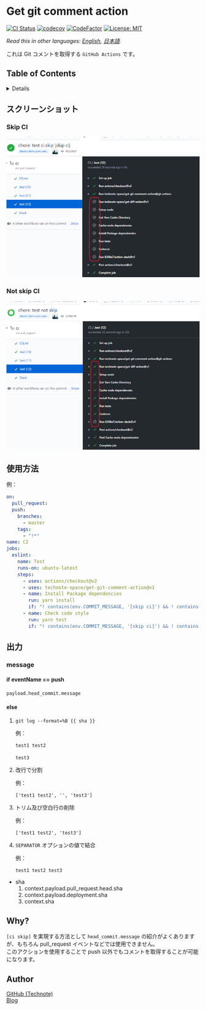# Get git comment action

[![CI Status](https://github.com/technote-space/get-git-comment-action/workflows/CI/badge.svg)](https://github.com/technote-space/get-git-comment-action/actions)
[![codecov](https://codecov.io/gh/technote-space/get-git-comment-action/branch/master/graph/badge.svg)](https://codecov.io/gh/technote-space/get-git-comment-action)
[![CodeFactor](https://www.codefactor.io/repository/github/technote-space/get-git-comment-action/badge)](https://www.codefactor.io/repository/github/technote-space/get-git-comment-action)
[![License: MIT](https://img.shields.io/badge/License-MIT-blue.svg)](https://github.com/technote-space/get-git-comment-action/blob/master/LICENSE)

*Read this in other languages: [English](README.md), [日本語](README.ja.md).*

これは Git コメントを取得する `GitHub Actions` です。

## Table of Contents

<!-- START doctoc generated TOC please keep comment here to allow auto update -->
<!-- DON'T EDIT THIS SECTION, INSTEAD RE-RUN doctoc TO UPDATE -->
<details>
<summary>Details</summary>

- [スクリーンショット](#%E3%82%B9%E3%82%AF%E3%83%AA%E3%83%BC%E3%83%B3%E3%82%B7%E3%83%A7%E3%83%83%E3%83%88)
  - [Skip CI](#skip-ci)
  - [Not skip CI](#not-skip-ci)
- [使用方法](#%E4%BD%BF%E7%94%A8%E6%96%B9%E6%B3%95)
- [出力](#%E5%87%BA%E5%8A%9B)
  - [message](#message)
- [Author](#author)

</details>
<!-- END doctoc generated TOC please keep comment here to allow auto update -->

## スクリーンショット
### Skip CI
![skip ci](https://raw.githubusercontent.com/technote-space/get-git-comment-action/images/skip.png)

### Not skip CI
![not skip ci](https://raw.githubusercontent.com/technote-space/get-git-comment-action/images/not_skip.png)

## 使用方法
例：
```yaml
on:
  pull_request:
  push:
    branches:
      - master
    tags:
      - "!*"
name: CI
jobs:
  eslint:
    name: Test
    runs-on: ubuntu-latest
    steps:
      - uses: actions/checkout@v2
      - uses: technote-space/get-git-comment-action@v1
      - name: Install Package dependencies
        run: yarn install
        if: "! contains(env.COMMIT_MESSAGE, '[skip ci]') && ! contains(env.COMMIT_MESSAGE, '[ci skip]')"
      - name: Check code style
        run: yarn test
        if: "! contains(env.COMMIT_MESSAGE, '[skip ci]') && ! contains(env.COMMIT_MESSAGE, '[ci skip]')"
```

## 出力
### message
#### if eventName == push
`payload.head_commit.message`
#### else
1. `git log --format=%B {{ sha }}`

   例：
   ```
   test1 test2  
   
   test3
   ```
1. 改行で分割

   例：
   ```
   ['test1 test2', '', 'test3']
   ```
1. トリム及び空白行の削除

   例：
   ```
   ['test1 test2', 'test3']
   ```
1. `SEPARATOR` オプションの値で結合

   例：
   ```
   test1 test2 test3
   ```

* sha
   1. context.payload.pull_request.head.sha
   1. context.payload.deployment.sha
   1. context.sha

## Why?
`[ci skip]` を実現する方法として `head_commit.message` の紹介がよくありますが、もちろん pull_request イベントなどでは使用できません。  
このアクションを使用することで push 以外でもコメントを取得することが可能になります。

## Author
[GitHub (Technote)](https://github.com/technote-space)  
[Blog](https://technote.space)
